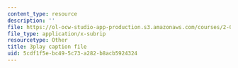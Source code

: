 ```yaml
---
content_type: resource
description: ''
file: https://ol-ocw-studio-app-production.s3.amazonaws.com/courses/2-003sc-engineering-dynamics-fall-2011/5cdf1f5ebc495c73a282b8acb5924324_zlbbbA5Uuu8.vtt
file_type: application/x-subrip
resourcetype: Other
title: 3play caption file
uid: 5cdf1f5e-bc49-5c73-a282-b8acb5924324
---
```

